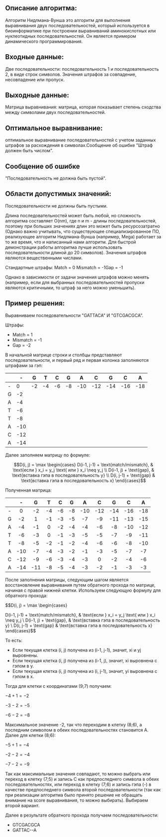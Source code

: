 ## Описание алгоритма:
Алгоритм Нидлмана-Вунша это алгоритм для выполнения выравнивания двух последовательностей, который используется в биоинформатике при построении выравниваний аминокислотных или нуклеотидных последовательностей. Он является примером динамического программирования.

## Входные данные:
Две последовательности: последовательность 1 и последовательность 2, в виде строк символов. Значения штрафов за совпадение, несовпадение или пропуск.

## Выходные данные:
Матрица выравнивания: матрица, которая показывает степень сходства между символами двух последовательностей.

## Оптимальное выравнивание:
оптимальное выравнивание последовательностей с учетом заданных штрафов за расхождения в символах.Сообщение об ошибке "Штраф должен быть числом".

## Сообщение об ошибке 
"Последовательность не должна быть пустой".

## Области допустимых значений:

Последовательности не должны быть пустыми.

Длина последовательностей может быть любой, но сложность алгоритма составляет O(nm), где n и m - длины последовательностей, поэтому при больших значениях длин это может быть ресурсозатратно (Однако важно учитывать, что существующее специализированное ПО, реализующее алгоритм Нидлмана-Вунша (например, Mega) работает за то же время, что и написанный нами алгоритм. Для быстрой демонстрации работы алгоритма лучше использовать последовательности длиной до 20 символов).
Значения штрафов являются вещественными числами.

Стандартные штрафы: Match = 0
Mismatch = -1Gap = -1

Однако в зависимости от задачи значения штрафов можно менять (например, если для выбранных последовательностей пропуски являются критичными,
то штраф за него можно уменьшить).

## Пример решения:

Выравниваем последовательности "GATTACA" И "GTCGACGCA".

Штрафы:
- Match = 1
- Mismatch = -1
- Gap = -2
  
В начальной матрице строки и столбцы представляют последовательности, и первый ряд и первая колонка заполняются штрафами за гэп:

|     |  -  |  G  |  T  |  C  |  G  |  A  |  C  |  G  |  C  |  A  |
|-----|-----|-----|-----|-----|-----|-----|-----|-----|-----|-----|
|  -  |  0  | -2  | -4  | -6  | -8  | -10 | -12 | -14 | -16 | -18 |
|  G  | -2  |     |     |     |     |     |     |     |     |     |
|  A  | -4  |     |     |     |     |     |     |     |     |     |
|  T  | -6  |     |     |     |     |     |     |     |     |     |
|  T  | -8  |     |     |     |     |     |     |     |     |     |
|  A  | -10 |     |     |     |     |     |     |     |     |     |
|  C  | -12 |     |     |     |     |     |     |     |     |     |
|  A  | -14 |     |     |     |     |     |     |     |     |     |

Далее заполняем матрицу по формуле:

$$D(i, j) = \max \begin{cases} D(i-1, j-1) + \text{match/mismatch}, & \text{если } x_i = y_j \text{ или } x_i \neq y_j \\
D(i-1, j) + \text{gap}, & \text{вставка гэпа в последовательность y} \\
D(i, j-1) + \text{gap} & \text{вставка гэпа в последовательность x} 
\end{cases}$$

Полученная матрица:

|     |  -  |  G  |  T  |  C  |  G  |  A  |  C  |  G  |  C  |  A  |
|:---:|:---:|:---:|:---:|:---:|:---:|:---:|:---:|:---:|:---:|:---:|
|  -  |  0  | -2  | -4  | -6  | -8  | -10 | -12 | -14 | -16 | -18 |
|  G  | -2  |  1  | -1  | -3  | -5  | -7  | -9  | -11 | -13 | -15 |
|  A  | -4  | -1  |  0  | -2  | -4  | -4  | -6  | -8  | -10 | -12 |
|  T  | -6  | -3  |  0  | -1  | -3  | -5  | -5  | -7  | -9  | -11 |
|  T  | -8  | -5  | -2  | -1  | -2  | -4  | -6  | -6  | -8  | -10 |
|  A  | -10 | -7  | -4  | -3  | -2  | -1  | -3  | -5  | -7  | -7  |
|  C  | -12 | -9  | -6  | -3  | -4  | -3  |  0  | -2  | -4  | -6  |
|  A  | -14 | -11 | -8  | -5  | -4  | -3  | -2  | -1  | -3  | -3  |

После заполнения матрицы, следующим шагом является восстановление выравнивания путем обратного прохода по матрице, начиная с правой нижней клетки. Используем следующую формулу для обратного прохода:

$$D(i, j) = \max \begin{cases} 

D(i-1, j-1) + \text{match/mismatch}, & \text{если } x_i = y_j \text{ или } x_i \neq y_j \\
D(i-1, j) + \text{gap}, & \text{вставка гэпа в последовательность y} \\
D(i, j-1) + \text{gap} & \text{вставка гэпа в последовательность x} 
\end{cases}$$

То есть:
- Если текущая клетка (i, j) получена из (i-1, j-1), значит, xi и yj выровнены.
- Если текущая клетка (i, j) получена из (i-1, j), значит, xi выровнена с гэпом в y.
- Если текущая клетка (i, j) получена из (i, j-1), значит, yi выровнена с гэпом в x.

Тогда для клетки с координатами (9;7) получаем:

$-4 + 1 = -2$

$-3 - 2 = -5$

$-6 - 2 = -8$

Максимальное значение -2, так что переходим в клетку (8;6), а последним символом в обеих последовательностях становится А.
Далее для клетки (8;6):

$-5 + 1 = -4$
   
$-2 - 2 = -4$
   
$-7 - 2 = -9$

Так как максимальные значения совпадают, то можно выбрать или переход в клетку (7;5) и запись C как предпоследнего символа в обеих последовательностях, или переход в клетку (7;6) и запись гэпа (-) в качестве предпоследнего символа второй последовательности (так как при реализации алгоритма было принято решение не обращать внимание на score выравнивания, то можно выбирать). Выбираем второй вариант.

Далее в результате обратного прохода получаем последовательности:
- GTCGACGCA
- GATTAC--A